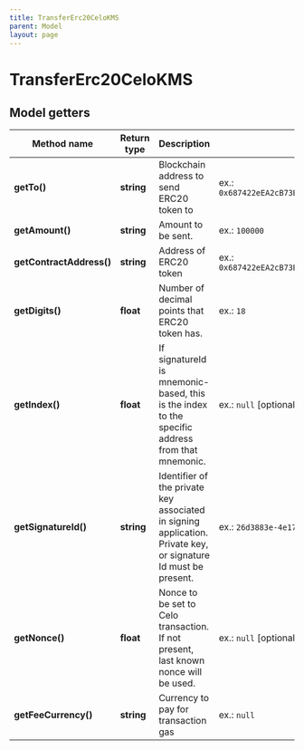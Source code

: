 ```yaml
---
title: TransferErc20CeloKMS
parent: Model
layout: page
---
```


# TransferErc20CeloKMS

## Model getters

Method name | Return type | Description | Notes
------------ | ------------- | ------------- | -------------
**getTo()** | **string** | Blockchain address to send ERC20 token to | ex.: `0x687422eEA2cB73B5d3e242bA5456b782919AFc85`
**getAmount()** | **string** | Amount to be sent. | ex.: `100000`
**getContractAddress()** | **string** | Address of ERC20 token | ex.: `0x687422eEA2cB73B5d3e242bA5456b782919AFc85`
**getDigits()** | **float** | Number of decimal points that ERC20 token has. | ex.: `18`
**getIndex()** | **float** | If signatureId is mnemonic-based, this is the index to the specific address from that mnemonic. | ex.: `null` [optional]
**getSignatureId()** | **string** | Identifier of the private key associated in signing application. Private key, or signature Id must be present. | ex.: `26d3883e-4e17-48b3-a0ee-09a3e484ac83`
**getNonce()** | **float** | Nonce to be set to Celo transaction. If not present, last known nonce will be used. | ex.: `null` [optional]
**getFeeCurrency()** | **string** | Currency to pay for transaction gas | ex.: `null`

